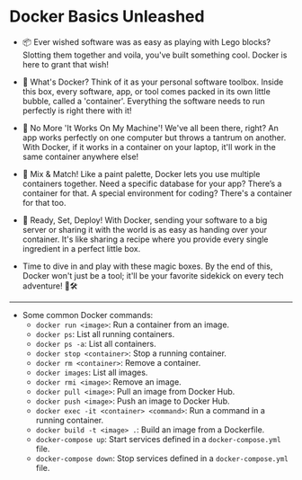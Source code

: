 # Docker Basics Unleashed

- 📦 Ever wished software was as easy as playing with Lego blocks? Slotting them together and voila, you've built something cool. Docker is here to grant that wish!

- 🐳 What's Docker? Think of it as your personal software toolbox. Inside this box, every software, app, or tool comes packed in its own little bubble, called a 'container'. Everything the software needs to run perfectly is right there with it!

- 🔄 No More 'It Works On My Machine'! We've all been there, right? An app works perfectly on one computer but throws a tantrum on another. With Docker, if it works in a container on your laptop, it'll work in the same container anywhere else!

- 🎨 Mix & Match! Like a paint palette, Docker lets you use multiple containers together. Need a specific database for your app? There’s a container for that. A special environment for coding? There's a container for that too.

- 🚀 Ready, Set, Deploy! With Docker, sending your software to a big server or sharing it with the world is as easy as handing over your container. It's like sharing a recipe where you provide every single ingredient in a perfect little box.

- Time to dive in and play with these magic boxes. By the end of this, Docker won't just be a tool; it'll be your favorite sidekick on every tech adventure! 🌟🛠

---

- Some common Docker commands:
  - `docker run <image>`: Run a container from an image.
  - `docker ps`: List all running containers.
  - `docker ps -a`: List all containers.
  - `docker stop <container>`: Stop a running container.
  - `docker rm <container>`: Remove a container.
  - `docker images`: List all images.
  - `docker rmi <image>`: Remove an image.
  - `docker pull <image>`: Pull an image from Docker Hub.
  - `docker push <image>`: Push an image to Docker Hub.
  - `docker exec -it <container> <command>`: Run a command in a running container.
  - `docker build -t <image> .`: Build an image from a Dockerfile.
  - `docker-compose up`: Start services defined in a `docker-compose.yml` file.
  - `docker-compose down`: Stop services defined in a `docker-compose.yml` file.
